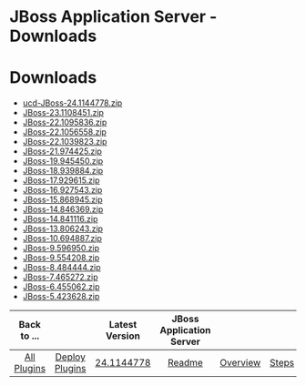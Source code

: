 
JBoss Application Server - Downloads
====================================

# Downloads

- [ucd-JBoss-24.1144778.zip](https://raw.githubusercontent.com/UrbanCode/IBM-UCD-PLUGINS/main/files/JBoss/ucd-JBoss-24.1144778.zip)
- [JBoss-23.1108451.zip](https://raw.githubusercontent.com/UrbanCode/IBM-UCD-PLUGINS/main/files/JBoss/JBoss-23.1108451.zip)
- [JBoss-22.1095836.zip](https://raw.githubusercontent.com/UrbanCode/IBM-UCD-PLUGINS/main/files/JBoss/JBoss-22.1095836.zip)
- [JBoss-22.1056558.zip](https://raw.githubusercontent.com/UrbanCode/IBM-UCD-PLUGINS/main/files/JBoss/JBoss-22.1056558.zip)
- [JBoss-22.1039823.zip](https://raw.githubusercontent.com/UrbanCode/IBM-UCD-PLUGINS/main/files/JBoss/JBoss-22.1039823.zip)
- [JBoss-21.974425.zip](https://raw.githubusercontent.com/UrbanCode/IBM-UCD-PLUGINS/main/files/JBoss/JBoss-21.974425.zip)
- [JBoss-19.945450.zip](https://raw.githubusercontent.com/UrbanCode/IBM-UCD-PLUGINS/main/files/JBoss/JBoss-19.945450.zip)
- [JBoss-18.939884.zip](https://raw.githubusercontent.com/UrbanCode/IBM-UCD-PLUGINS/main/files/JBoss/JBoss-18.939884.zip)
- [JBoss-17.929615.zip](https://raw.githubusercontent.com/UrbanCode/IBM-UCD-PLUGINS/main/files/JBoss/JBoss-17.929615.zip)
- [JBoss-16.927543.zip](https://raw.githubusercontent.com/UrbanCode/IBM-UCD-PLUGINS/main/files/JBoss/JBoss-16.927543.zip)
- [JBoss-15.868945.zip](https://raw.githubusercontent.com/UrbanCode/IBM-UCD-PLUGINS/main/files/JBoss/JBoss-15.868945.zip)
- [JBoss-14.846369.zip](https://raw.githubusercontent.com/UrbanCode/IBM-UCD-PLUGINS/main/files/JBoss/JBoss-14.846369.zip)
- [JBoss-14.841116.zip](https://raw.githubusercontent.com/UrbanCode/IBM-UCD-PLUGINS/main/files/JBoss/JBoss-14.841116.zip)
- [JBoss-13.806243.zip](https://raw.githubusercontent.com/UrbanCode/IBM-UCD-PLUGINS/main/files/JBoss/JBoss-13.806243.zip)
- [JBoss-10.694887.zip](https://raw.githubusercontent.com/UrbanCode/IBM-UCD-PLUGINS/main/files/JBoss/JBoss-10.694887.zip)
- [JBoss-9.596950.zip](https://raw.githubusercontent.com/UrbanCode/IBM-UCD-PLUGINS/main/files/JBoss/JBoss-9.596950.zip)
- [JBoss-9.554208.zip](https://raw.githubusercontent.com/UrbanCode/IBM-UCD-PLUGINS/main/files/JBoss/JBoss-9.554208.zip)
- [JBoss-8.484444.zip](https://raw.githubusercontent.com/UrbanCode/IBM-UCD-PLUGINS/main/files/JBoss/JBoss-8.484444.zip)
- [JBoss-7.465272.zip](https://raw.githubusercontent.com/UrbanCode/IBM-UCD-PLUGINS/main/files/JBoss/JBoss-7.465272.zip)
- [JBoss-6.455062.zip](https://raw.githubusercontent.com/UrbanCode/IBM-UCD-PLUGINS/main/files/JBoss/JBoss-6.455062.zip)
- [JBoss-5.423628.zip](https://raw.githubusercontent.com/UrbanCode/IBM-UCD-PLUGINS/main/files/JBoss/JBoss-5.423628.zip)

|Back to ...||Latest Version|JBoss Application Server ||||
| :---: | :---: | :---: | :---: | :---: | :---: | :---: |
|[All Plugins](../../index.md)|[Deploy Plugins](../README.md)|[24.1144778](https://raw.githubusercontent.com/UrbanCode/IBM-UCD-PLUGINS/main/files/JBoss/ucd-JBoss-24.1144778.zip)|[Readme](README.md)|[Overview](overview.md)|[Steps](steps.md)|[Usage](usage.md)|
